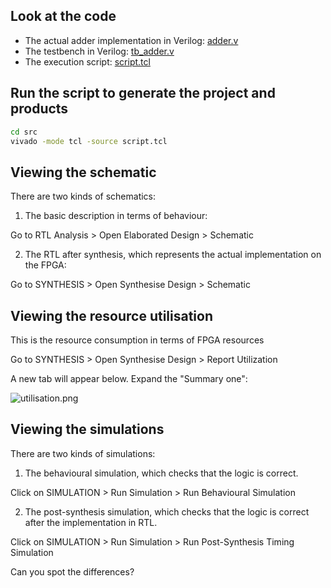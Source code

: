 ## Look at the code

* The actual adder implementation in Verilog: [adder.v](./src/adder.v)
* The testbench in Verilog: [tb_adder.v](./src/tb_adder.v)
* The execution script: [script.tcl](./src/script.tcl)

## Run the script to generate the project and products

```bash
cd src
vivado -mode tcl -source script.tcl 
```

## Viewing the schematic

There are two kinds of schematics:

1. The basic description in terms of behaviour:

Go to RTL Analysis > Open Elaborated Design > Schematic

2. The RTL after synthesis, which represents the actual implementation on the FPGA:

Go to SYNTHESIS > Open Synthesise Design > Schematic

## Viewing the resource utilisation

This is the resource consumption in terms of FPGA resources

Go to SYNTHESIS > Open Synthesise Design > Report Utilization

A new tab will appear below. Expand the "Summary one":

![utilisation.png](utilisation.png)

## Viewing the simulations

There are two kinds of simulations:

1. The behavioural simulation, which checks that the logic is correct.

Click on SIMULATION > Run Simulation > Run Behavioural Simulation

2. The post-synthesis simulation, which checks that the logic is correct after the implementation in RTL.

Click on SIMULATION > Run Simulation > Run Post-Synthesis Timing Simulation

Can you spot the differences?

